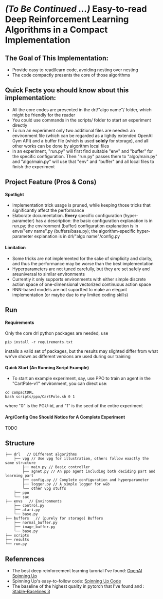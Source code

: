 # *(To Be Continued ...)* Easy-to-read Deep Reinforcement Learning Algorithms in a Compact Implementation


## The Goal of This Implementation:

- Provide easy to read/learn code, avoiding nesting over nesting
- The code compactly presents the core of those algorithms



## Quick Facts you should know about this implementation:

- All the core codes are presented in the drl/"algo name"/ folder, which might be friendly for the reader
- You could use commands in the scripts/ folder to start an experiment directly
- To run an experiment only two additional files are needed: an environment file (which can be regarded as a lightly extended OpenAI Gym API) and a buffer file (which is used **solely** for storage), and all other works can be done by algorithm local files
- In an experiment, "run.py" will first find suitable "env" and "buffer" for the specific configuration. Then "run.py" passes them to "algo/main.py" and "algo/main.py" will use that "env" and "buffer" and all local files to finish the experiment



## Project Feature (Pros & Cons)

#### Spotlight


- Implementation trick usage is pruned, while keeping those tricks that significantly affect the performance
- Elaborate documentation. **Every** specific configuration (hyper-parameter) has a description: the basic configuration explanation is in run.py; the environment (buffer) configuration explanation is in envs/"env name".py (buffers/base.py); the algorithm-specific hyper-parameter explanation is in drl/"algo name"/config.py

#### Limitation


- Some tricks are not implemented for the sake of simplicity and clarity, and thus the performance may be worse than the best implementation
- Hyperparameters are not tuned carefully, but they are set safely and areuniversal to similar environments
- Currently it only supports environments with either simple discrete action space of one-dimensional vectorized continuous action space
- RNN-based models are not suportted to make an elegant implementation (or maybe due to my limited coding skills)


## Run

#### Requirements



Only the core drl python packages are needed, use

```
pip install -r requirements.txt
```

installs a valid set of packages, but the results may slighted differ from what we've shown as different versions are used during our training

#### Quick Start (An Running Script Example)


- To start an example experiment, say, use PPO to train an agent in the "CartPole-v1'' environment, you can direct use:

```
cd compactDRL
bash scripts/ppo/CartPole.sh 0 1
```

where "0" is the PGU-id, and "1" is the seed of the entire experiment

#### Arg/Config One Should Notice for A Complete Experiment



TODO



## Structure

    ├── drl   // Different algorithms
        ├── vpg // Use vpg for illustration, others follow exactly the same structure
            ├── main.py // Basic controller
            ├── agnet.py // An ppo agent including both deciding part and learning part
            ├── config.py // Complete configuration and hyperparameter
            ├── logger.py // A simple logger for w&b
            └── other vpg stuffs
        ├── ppo
        └── sac
    ├── envs   // Environments
        ├── control.py
        ├── atari.py
        └── base.py
    ├── buffers   // (purely for storage) Buffers 
        ├── normal_buffer.py
        ├── image_buffer.py
        └── base.py 
    ├── scripts
    ├── results
    └── run.py




## Refenrences

- The best deep reinforcement learning turorial I've found: [OpenAI Spinning Up](https://spinningup.openai.com/en/latest/)
- Spinning Up's easy-to-follow code: [Spinning Up Code](https://github.com/openai/spinningup)
- The baseline of the highest quality in pytorch that I've found and : [Stable-Baselines 3](https://github.com/DLR-RM/stable-baselines3)
